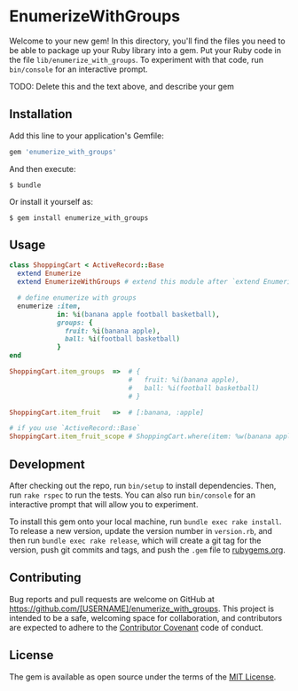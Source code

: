 # EnumerizeWithGroups

Welcome to your new gem! In this directory, you'll find the files you need to be able to package up your Ruby library into a gem. Put your Ruby code in the file `lib/enumerize_with_groups`. To experiment with that code, run `bin/console` for an interactive prompt.

TODO: Delete this and the text above, and describe your gem

## Installation

Add this line to your application's Gemfile:

```ruby
gem 'enumerize_with_groups'
```

And then execute:

    $ bundle

Or install it yourself as:

    $ gem install enumerize_with_groups

## Usage

```ruby
class ShoppingCart < ActiveRecord::Base
  extend Enumerize
  extend EnumerizeWithGroups # extend this module after `extend Enumerize`

  # define enumerize with groups
  enumerize :item,
            in: %i(banana apple football basketball),
            groups: {
              fruit: %i(banana apple),
              ball: %i(football basketball)
            }
end

ShoppingCart.item_groups  =>  # {
                              #   fruit: %i(banana apple),
                              #   ball: %i(football basketball)
                              # }

ShoppingCart.item_fruit   =>  # [:banana, :apple]

# if you use `ActiveRecord::Base`
ShoppingCart.item_fruit_scope # ShoppingCart.where(item: %w(banana apple))

```


## Development

After checking out the repo, run `bin/setup` to install dependencies. Then, run `rake rspec` to run the tests. You can also run `bin/console` for an interactive prompt that will allow you to experiment.

To install this gem onto your local machine, run `bundle exec rake install`. To release a new version, update the version number in `version.rb`, and then run `bundle exec rake release`, which will create a git tag for the version, push git commits and tags, and push the `.gem` file to [rubygems.org](https://rubygems.org).

## Contributing

Bug reports and pull requests are welcome on GitHub at https://github.com/[USERNAME]/enumerize_with_groups. This project is intended to be a safe, welcoming space for collaboration, and contributors are expected to adhere to the [Contributor Covenant](contributor-covenant.org) code of conduct.


## License

The gem is available as open source under the terms of the [MIT License](http://opensource.org/licenses/MIT).

